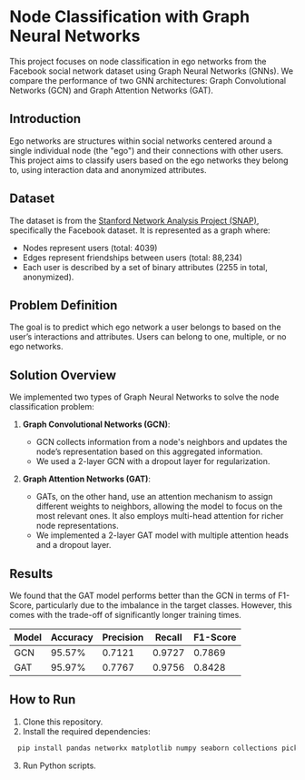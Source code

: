 # Node Classification with Graph Neural Networks

This project focuses on node classification in ego networks from the Facebook social network dataset using Graph Neural Networks (GNNs). We compare the performance of two GNN architectures: Graph Convolutional Networks (GCN) and Graph Attention Networks (GAT).

## Introduction

Ego networks are structures within social networks centered around a single individual node (the "ego") and their connections with other users. This project aims to classify users based on the ego networks they belong to, using interaction data and anonymized attributes.

## Dataset

The dataset is from the [Stanford Network Analysis Project (SNAP)](https://snap.stanford.edu/data/ego-Facebook.html), specifically the Facebook dataset. It is represented as a graph where:
- Nodes represent users (total: 4039)
- Edges represent friendships between users (total: 88,234)
- Each user is described by a set of binary attributes (2255 in total, anonymized).

## Problem Definition

The goal is to predict which ego network a user belongs to based on the user’s interactions and attributes. Users can belong to one, multiple, or no ego networks.

## Solution Overview

We implemented two types of Graph Neural Networks to solve the node classification problem:
1. **Graph Convolutional Networks (GCN)**: 
   - GCN collects information from a node's neighbors and updates the node’s representation based on this aggregated information.
   - We used a 2-layer GCN with a dropout layer for regularization.

2. **Graph Attention Networks (GAT)**: 
   - GATs, on the other hand, use an attention mechanism to assign different weights to neighbors, allowing the model to focus on the most relevant ones. It also employs multi-head attention for richer node representations.
   - We implemented a 2-layer GAT model with multiple attention heads and a dropout layer.

## Results

We found that the GAT model performs better than the GCN in terms of F1-Score, particularly due to the imbalance in the target classes. However, this comes with the trade-off of significantly longer training times.

| Model  | Accuracy | Precision | Recall | F1-Score |
|--------|----------|-----------|--------|----------|
| GCN    | 95.57%   | 0.7121    | 0.9727 | 0.7869   |
| GAT    | 95.97%   | 0.7767    | 0.9756 | 0.8428   |

## How to Run

1. Clone this repository.
2. Install the required dependencies:
```bash
  pip install pandas networkx matplotlib numpy seaborn collections pickle torch torchmetrics torch_geometric sklearn itertools
```
3. Run Python scripts.

